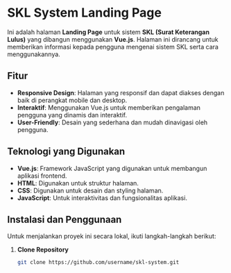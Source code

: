 # SKL System Landing Page

Ini adalah halaman **Landing Page** untuk sistem **SKL (Surat Keterangan Lulus)** yang dibangun menggunakan **Vue.js**. Halaman ini dirancang untuk memberikan informasi kepada pengguna mengenai sistem SKL serta cara menggunakannya.

## Fitur
- **Responsive Design**: Halaman yang responsif dan dapat diakses dengan baik di perangkat mobile dan desktop.
- **Interaktif**: Menggunakan Vue.js untuk memberikan pengalaman pengguna yang dinamis dan interaktif.
- **User-Friendly**: Desain yang sederhana dan mudah dinavigasi oleh pengguna.

## Teknologi yang Digunakan
- **Vue.js**: Framework JavaScript yang digunakan untuk membangun aplikasi frontend.
- **HTML**: Digunakan untuk struktur halaman.
- **CSS**: Digunakan untuk desain dan styling halaman.
- **JavaScript**: Untuk interaktivitas dan fungsionalitas aplikasi.

## Instalasi dan Penggunaan

Untuk menjalankan proyek ini secara lokal, ikuti langkah-langkah berikut:

1. **Clone Repository**
   ```bash
   git clone https://github.com/username/skl-system.git
